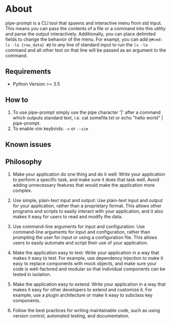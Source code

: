 # About

pipe-prompt is a CLI tool that spawns and interactive menu from std input.  This means you can pass the contents of a file or a command into this utility and parse the output interactively.  Additionally, you can place delimited fields to change the behavior 
of the menu.  For exampl, you can add `@#cmd: ls -la {row_data} #@` to any line of standard input to run the `ls -la` command and all other text on that line will be passed as an argument to the command.

## Requirements

- Python Version >= 3.5

## How to

1. To use pipe-prompt simply use the pipe character '|' after a command which outputs standard text, i.e.  cat somefile.txt or echo "hello world" | pipe-prompt.  
2. To enable vim keybinds: `-v` or `--vim`

## Known issues

## Philosophy

1. Make your application do one thing and do it well: Write your application to perform a specific task, and make sure it does that task well. Avoid adding unnecessary features that would make the application more complex.

2. Use simple, plain-text input and output: Use plain-text input and output for your application, rather than a proprietary format. This allows other programs and scripts to easily interact with your application, and it also makes it easy for users to read and modify the data.

3. Use command-line arguments for input and configuration: Use command-line arguments for input and configuration, rather than prompting the user for input or using a configuration file. This allows users to easily automate and script their use of your application.

4. Make the application easy to test: Write your application in a way that makes it easy to test. For example, use dependency injection to make it easy to replace components with mock objects, and make sure your code is well-factored and modular so that individual components can be tested in isolation.

5. Make the application easy to extend: Write your application in a way that makes it easy for other developers to extend and customize it. For example, use a plugin architecture or make it easy to subclass key components.

6. Follow the best practices for writing maintainable code, such as using version control, automated testing, and documentation.  
